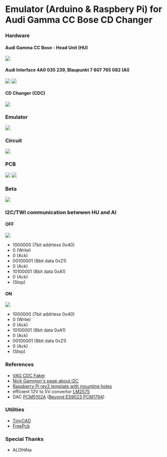 # Emulator (Arduino & Raspbery Pi) for<br>Audi Gamma CC Bose CD Changer 

### Hardware
#### Audi Gamma CC Bose - Head Unit (HU)

![](https://github.com/oritomov/cdc/blob/master/etc/img/Audo%20Gamma%20CC%20Bose.jpg?raw=true)

#### Audi Interface 4A0 035 239, Blaupunkt 7 607 765 082 (AI) 

![](https://github.com/oritomov/cdc/blob/master/etc/img/4A0%20035%20239.jpg)
![](https://github.com/oritomov/cdc/blob/master/etc/img/Blaupunkt%207%20607%20765%20082.jpg)

#### CD Changer (CDC)

![](https://github.com/oritomov/cdc/blob/master/etc/img/CD_changer.jpg)

### Emulator

![](https://github.com/oritomov/cdc/blob/master/etc/img/emulator.png)

### Circuit

![](https://github.com/oritomov/cdc/blob/master/etc/cir/circuit.png)

### PCB

![](https://github.com/oritomov/cdc/blob/master/etc/pcb/cdc10_top.png)
![](https://github.com/oritomov/cdc/blob/master/etc/pcb/cdc10_bottom.png)

### Beta

![](https://github.com/oritomov/cdc/blob/master/etc/img/DSC_0578.JPG)

### I2C/TWI communication betwwen HU and AI
#### OFF

![](https://github.com/oritomov/cdc/blob/master/etc/img/off.png)

 * 1000000 (7bit addrtess 0x40)
 * 0 (Write)
 * 0 (Ack)
 * 00100001 (8bit data 0x21)
 * 0 (Ack)
 * 10100001 (8bit data 0xA1)
 * 0 (Ack)
 * (Stop)
 
#### ON
 
![](https://github.com/oritomov/cdc/blob/master/etc/img/on.png)

 * 1000000 (7bit addrtess 0x40)
 * 0 (Write)
 * 0 (Ack)
 * 10100001 (8bit data 0xA1)
 * 0 (Ack)
 * 00100001 (8bit data 0x21)
 * 0 (Ack)
 * (Stop)

### References

 * [VAG CDC Faker](http://dev.shyd.de/2013/09/avr-raspberry-pi-vw-beta-vag-cdc-faker/)
 * [Nick Gammon's page about I2C](http://gammon.com.au/i2c)
 * [Raspberry Pi rev2 template with mounting holes](https://www.raspberrypi.org/blog/raspberry-pi-rev2-template-with-mounting-holes/)
 * efficient 12V to 5V convertor [LM2575](http://www.ti.com/product/LM2575)
 * DAC [PCM5102A](https://www.raspberrypi.org/forums/viewtopic.php?f=45&t=57069)  ([Beyond ES9023 PCM1794](https://www.google.bg/search?q=Beyond+ES9023+PCM1794))

### Utilities

 * [TinyCAD](https://sourceforge.net/projects/tinycad/)
 * [FreePcb](http://www.freepcb.com/)
 
### Special Thanks

 * ALOHAta
